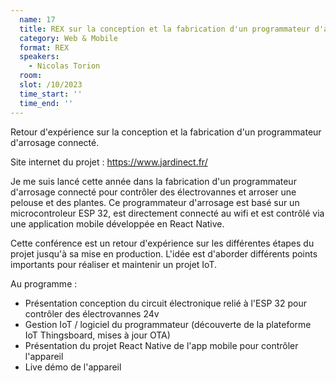 ```yaml
---
  name: 17
  title: REX sur la conception et la fabrication d'un programmateur d'arrosage connecté 💧
  category: Web & Mobile
  format: REX
  speakers: 
    - Nicolas Torion
  room: 
  slot: /10/2023
  time_start: ''
  time_end: ''
---
```

Retour d'expérience sur la conception et la fabrication d'un programmateur d'arrosage connecté.

Site internet du projet : https://www.jardinect.fr/

Je me suis lancé cette année dans la fabrication d'un programmateur d'arrosage connecté pour contrôler des électrovannes et arroser une pelouse et des plantes.
Ce programmateur d'arrosage est basé sur un microcontroleur ESP 32, est directement connecté au wifi et est contrôlé via une application mobile développée en React Native.

Cette conférence est un retour d'expérience sur les différentes étapes du projet jusqu'à sa mise en production. L'idée est d'aborder différents points importants pour réaliser et maintenir un projet IoT.

Au programme :

- Présentation conception du circuit électronique relié à l'ESP 32 pour contrôler des électrovannes 24v
- Gestion IoT / logiciel du programmateur (découverte de la plateforme IoT Thingsboard, mises à jour OTA)
- Présentation du projet React Native de l'app mobile pour contrôler l'appareil
- Live démo de l'appareil
